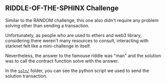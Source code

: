 ##  RIDDLE-OF-THE-SPHINX Challenge

Similar to the RANDOM challenge, this one also didn't require any problem solving other than sending a transaction.

Unfortunately, as people who are used to ethers and web3 library, considering there weren't many resources to consult, interacting with starknet felt like a mini-challenge in itself.

Nevertheless, the answer to the famouse riddle was "man" and the solution was to call the contract function solve with the answer.

In the [`soln/`](soln/) folder, you can see the python script we used to send the solution transaction.
